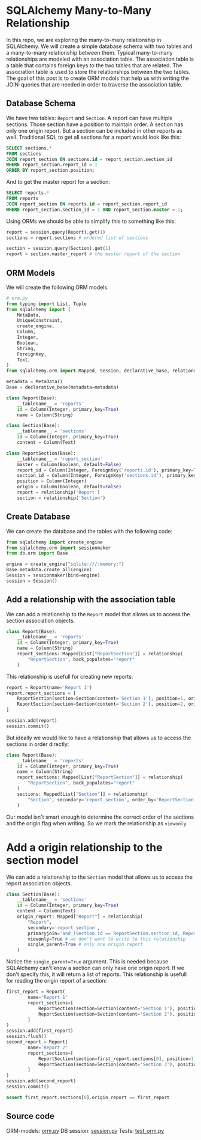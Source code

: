 
# SQLAlchemy Many-to-Many Relationship

In this repo, we are exploring the many-to-many relationship in SQLAlchemy. We will create a simple database schema with two tables and a many-to-many relationship between them.
Typical many-to-many relationships are modeled with an association table. The association table is a table that contains foreign keys to the two tables that are related. The association table is used to store the relationships between the two tables.
The goal of this post is to create ORM modols that help us with writing the JOIN-queries that are needed in order to traverse the association table.


## Database Schema

We have two tables: `Report` and `Section`. A report can have multiple sections. Those section have a position to maintain order. A section has only one origin report. But a section can be included in other reports as well.
Traditional SQL to get all sections for a report would look like this:

```sql
SELECT sections.*
FROM sections
JOIN report_section ON sections.id = report_section.section_id
WHERE report_section.report_id = 1
ORDER BY report_section.position;
```

And to get the master report for a section:

```sql
SELECT reports.*
FROM reports
JOIN report_section ON reports.id = report_section.report_id
WHERE report_section.section_id = 1 AND report_section.master = 1;
```
Using ORMs we should be able to simplify this to something like this:

````python
report = session.query(Report).get(1)
sections = report.sections # ordered list of sections
````

```python
section = session.query(Section).get(1)
report = section.master_report # the master report of the section
```

## ORM Models

We will create the following ORM models:

```python
# orm.py
from typing import List, Tuple
from sqlalchemy import (
    MetaData,
    UniqueConstraint,
    create_engine,
    Column,
    Integer,
    Boolean,
    String,
    ForeignKey,
    Text,
)
from sqlalchemy.orm import Mapped, Session, declarative_base, relationship, sessionmaker

metadata = MetaData()
Base = declarative_base(metadata=metadata)

class Report(Base):
    __tablename__ = 'reports'
    id = Column(Integer, primary_key=True)
    name = Column(String)

class Section(Base):
    __tablename__ = 'sections'
    id = Column(Integer, primary_key=True)
    content = Column(Text)

class ReportSection(Base):
    __tablename__ = 'report_section'
    master = Column(Boolean, default=False)
    report_id = Column(Integer, ForeignKey('reports.id'), primary_key=True)
    section_id = Column(Integer, ForeignKey('sections.id'), primary_key=True)
    position = Column(Integer)
    origin = Column(Boolean, default=False)
    report = relationship('Report')
    section = relationship('Section')
```

## Create Database

We can create the database and the tables with the following code:

```python
from sqlalchemy import create_engine
from sqlalchemy.orm import sessionmaker
from db.orm import Base

engine = create_engine("sqlite:///:memory:")
Base.metadata.create_all(engine)
Session = sessionmaker(bind=engine)
session = Session()
```
## Add a relationship with the association table

We can add a relationship to the `Report` model that allows us to access the section association objects.

```python
class Report(Base):
    __tablename__ = 'reports'
    id = Column(Integer, primary_key=True)
    name = Column(String)
    report_sections: Mapped[List["ReportSection"]] = relationship(
        "ReportSection", back_populates="report"
    )
```

This relationship is usefull for creating new reports:

```python
report = Report(name='Report 1')
report.report_sections = [
    ReportSection(section=Section(content='Section 1'), position=1, origin=True),
    ReportSection(section=Section(content='Section 2'), position=2, origin=True),
]

session.add(report)
session.commit()
```

But ideally we would like to have a relationship that allows us to access the sections in order directly:

```python
class Report(Base):
    __tablename__ = 'reports'
    id = Column(Integer, primary_key=True)
    name = Column(String)
    report_sections: Mapped[List["ReportSection"]] = relationship(
        "ReportSection", back_populates="report"
    )
    sections: Mapped[List["Section"]] = relationship(
        "Section", secondary='report_section', order_by='ReportSection.position', viewonly=True
    )
```
Our model isn't smart enough to determine the correct order of the sections and the origin flag when writing. So we mark the relationship as `viewonly`.

# Add a origin relationship to the section model

We can add a relationship to the `Section` model that allows us to access the report association objects.

```python
class Section(Base):
    __tablename__ = 'sections'
    id = Column(Integer, primary_key=True)
    content = Column(Text)
    origin_report: Mapped["Report"] = relationship(
        "Report",
        secondary='report_section',
        primaryjoin='and_(Section.id == ReportSection.section_id, ReportSection.origin == True)'
        viewonly=True # we don't want to write to this relationship
        single_parent=True # only one origin report
    )
```
Notice the `single_parent=True` argument. This is needed because SQLAlchemy can't know a section can only have one origin report. If we don't specify this, it will return a list of reports.
This relationship is usefull for reading the origin report of a section:

```python
first_report = Report(
        name='Report 1'
        report_sections=[
            ReportSection(section=Section(content='Section 1'), position=1, origin=True),
            ReportSection(section=Section(content='Section 2'), position=2, origin=True),
        ]
)
session.add(first_report)
session.flush()
second_report = Report(
        name='Report 2'
        report_sections=[
            ReportSection(section=first_report.sections[0], position=1, origin=False),
            ReportSection(section=Section(content='Section 3'), position=2, origin=True),
        ]
)
session.add(second_report)
session.commit()

assert first_report.sections[0].origin_report == first_report
```

## Source code

ORM-models: [orm.py](db/orm.py)
DB session: [session.py](db/session.py)
Tests: [test_orm.py](tests/test_many_to_many.py)
